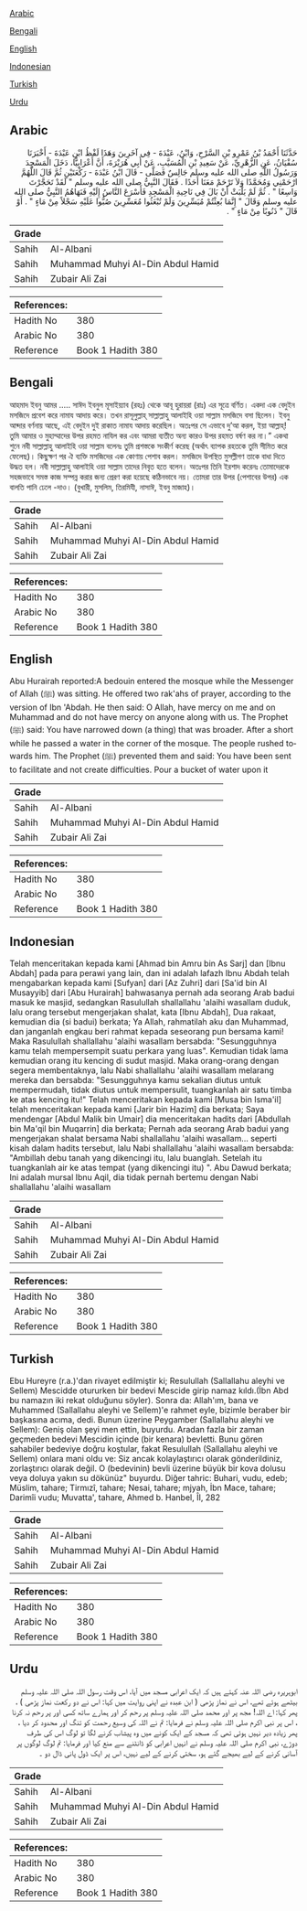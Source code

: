 [Arabic](#arabic)

[Bengali](#bengali)

[English](#english)

[Indonesian](#indonesian)

[Turkish](#turkish)

[Urdu](#urdu)

## Arabic


<div dir="rtl" lang="ar" style={{fontSize:'larger',backgroundColor:'#f8f9fa',padding:20}}>
حَدَّثَنَا أَحْمَدُ بْنُ عَمْرِو بْنِ السَّرْحِ، وَابْنُ، عَبْدَةَ - فِي آخَرِينَ وَهَذَا لَفْظُ ابْنِ عَبْدَةَ - أَخْبَرَنَا سُفْيَانُ، عَنِ الزُّهْرِيِّ، عَنْ سَعِيدِ بْنِ الْمُسَيَّبِ، عَنْ أَبِي هُرَيْرَةَ، أَنَّ أَعْرَابِيًّا، دَخَلَ الْمَسْجِدَ وَرَسُولُ اللَّهِ صلى الله عليه وسلم جَالِسٌ فَصَلَّى - قَالَ ابْنُ عَبْدَةَ - رَكْعَتَيْنِ ثُمَّ قَالَ اللَّهُمَّ ارْحَمْنِي وَمُحَمَّدًا وَلاَ تَرْحَمْ مَعَنَا أَحَدًا ‏.‏ فَقَالَ النَّبِيُّ صلى الله عليه وسلم ‏"‏ لَقَدْ تَحَجَّرْتَ وَاسِعًا ‏"‏ ‏.‏ ثُمَّ لَمْ يَلْبَثْ أَنْ بَالَ فِي نَاحِيةِ الْمَسْجِدِ فَأَسْرَعَ النَّاسُ إِلَيْهِ فَنَهَاهُمُ النَّبِيُّ صلى الله عليه وسلم وَقَالَ ‏"‏ إِنَّمَا بُعِثْتُمْ مُيَسِّرِينَ وَلَمْ تُبْعَثُوا مُعَسِّرِينَ صُبُّوا عَلَيْهِ سَجْلاً مِنْ مَاءٍ ‏"‏ ‏.‏ أَوْ قَالَ ‏"‏ ذَنُوبًا مِنْ مَاءٍ ‏"‏ ‏.‏
</div>
<div style={{backgroundColor:'#f8f9fa',padding:20, marginBottom: 10}}><table> <thead> <tr> <th>Grade</th> <th></th> </tr> </thead> <tbody> <tr><td>Sahih</td><td>Al-Albani</td></tr><tr><td>Sahih</td><td>Muhammad Muhyi Al-Din Abdul Hamid</td></tr><tr><td>Sahih</td><td>Zubair Ali Zai</td></tr></tbody></table><table> <thead> <tr> <th>References:</th> <th></th> </tr> </thead> <tbody><tr><td>Hadith No</td><td>380</td></tr><tr><td>Arabic No</td><td>380</td></tr><tr><td>Reference</td><td>Book 1 Hadith 380</td></tr></tbody></table></div>

## Bengali


<div dir="ltr" lang="bn" style={{fontSize:'larger',backgroundColor:'#f8f9fa',padding:20}}>
আহমাদ ইবনু আমর ..... সাঈদ ইবনুল মূসাইয়্যাব (রহঃ) থেকে আবূ হুরায়রা (রাঃ) এর সূত্রে বর্ণিত। একদা এক বেদুইন মসজিদে প্রবেশ করে নামায আদায় করে। তখন রাসূলুল্লাহ্ সাল্লাল্লাহু আলাইহি ওয়া সাল্লাম মসজিদে বসা ছিলেন। ইবনু আব্দার বর্ণনায় আছে, এই বেদুইন দুই রাকাত নামায আদায় করেছিল। অতঃপর সে এভাবে দু’আ করল, ইয়া আল্লাহ্! তুমি আমার ও মুহাম্মাদের উপর রহমত নাযিল কর এবং আমরা ব্যতীত অন্য কারও উপর রহমত বর্ষণ কর না।” একথা শুনে নবী সাল্লাল্লাহু আলাইহি ওয়া সাল্লাম বলেনঃ তুমি প্রশস্তকে সংকীর্ণ করেছ (অর্থাৎ ব্যাপক রহতকে তুমি সীমিত করে ফেলেছ)। কিছুক্ষণ পর ঐ ব্যক্তি মসজিদের এক কোণায় পেশাব করল। মসজিদে উপস্থিত মুসল্লীগণ তাকে বাধা দিতে উদ্ধত হল। নবী সাল্লাল্লাহু আলাইহি ওয়া সাল্লাম তাদের নিবৃত হতে বলেন। অতঃপর তিনি ইরশাদ করেনঃ তোমাদেরকে সহজভাবে সমস্ত কাজ সম্পন্ন করার জন্য প্রেরণ করা হয়েছে কঠিনভাবে নয়। তোমরা তার উপর (পেশাবের উপর) এক বালতি পানি ঢেলে -দাও। (বুখারী, মুসলিম, তিরমিযী, নাসাঈ, ইবনু মাজাহ)।
</div>
<div style={{backgroundColor:'#f8f9fa',padding:20, marginBottom: 10}}><table> <thead> <tr> <th>Grade</th> <th></th> </tr> </thead> <tbody> <tr><td>Sahih</td><td>Al-Albani</td></tr><tr><td>Sahih</td><td>Muhammad Muhyi Al-Din Abdul Hamid</td></tr><tr><td>Sahih</td><td>Zubair Ali Zai</td></tr></tbody></table><table> <thead> <tr> <th>References:</th> <th></th> </tr> </thead> <tbody><tr><td>Hadith No</td><td>380</td></tr><tr><td>Arabic No</td><td>380</td></tr><tr><td>Reference</td><td>Book 1 Hadith 380</td></tr></tbody></table></div>

## English


<div dir="ltr" lang="en" style={{fontSize:'larger',backgroundColor:'#f8f9fa',padding:20}}>
Abu Hurairah reported:A bedouin entered the	mosque while the Messenger of Allah (ﷺ) was sitting. He offered two rak'ahs of prayer, according to the version of Ibn 'Abdah. He then said: O Allah, have mercy on me and on Muhammad and do not have mercy on anyone along with us. The Prophet (ﷺ) said: You have narrowed down (a thing) that was broader. After a short while he passed a water in the corner of the mosque. The people rushed towards him. The Prophet (ﷺ) prevented them and said: You have been sent to facilitate and not create difficulties. Pour a bucket of water upon it
</div>
<div style={{backgroundColor:'#f8f9fa',padding:20, marginBottom: 10}}><table> <thead> <tr> <th>Grade</th> <th></th> </tr> </thead> <tbody> <tr><td>Sahih</td><td>Al-Albani</td></tr><tr><td>Sahih</td><td>Muhammad Muhyi Al-Din Abdul Hamid</td></tr><tr><td>Sahih</td><td>Zubair Ali Zai</td></tr></tbody></table><table> <thead> <tr> <th>References:</th> <th></th> </tr> </thead> <tbody><tr><td>Hadith No</td><td>380</td></tr><tr><td>Arabic No</td><td>380</td></tr><tr><td>Reference</td><td>Book 1 Hadith 380</td></tr></tbody></table></div>

## Indonesian


<div dir="ltr" lang="id" style={{fontSize:'larger',backgroundColor:'#f8f9fa',padding:20}}>
Telah menceritakan kepada kami [Ahmad bin Amru bin As Sarj] dan [Ibnu Abdah] pada para perawi yang lain, dan ini adalah lafazh Ibnu Abdah telah mengabarkan kepada kami [Sufyan] dari [Az Zuhri] dari [Sa'id bin Al Musayyib] dari [Abu Hurairah] bahwasanya pernah ada seorang Arab badui masuk ke masjid, sedangkan Rasulullah shallallahu 'alaihi wasallam duduk, lalu orang tersebut mengerjakan shalat, kata [Ibnu Abdah], Dua rakaat, kemudian dia (si badui) berkata; Ya Allah, rahmatilah aku dan Muhammad, dan janganlah engkau beri rahmat kepada seseorang pun bersama kami! Maka Rasulullah shallallahu 'alaihi wasallam bersabda: "Sesungguhnya kamu telah mempersempit suatu perkara yang luas". Kemudian tidak lama kemudian orang itu kencing di sudut masjid. Maka orang-orang dengan segera membentaknya, lalu Nabi shallallahu 'alaihi wasallam melarang mereka dan bersabda: "Sesungguhnya kamu sekalian diutus untuk mempermudah, tidak diutus untuk mempersulit, tuangkanlah air satu timba ke atas kencing itu!" Telah menceritakan kepada kami [Musa bin Isma'il] telah menceritakan kepada kami [Jarir bin Hazim] dia berkata; Saya mendengar [Abdul Malik bin Umair] dia menceritakan hadits dari [Abdullah bin Ma'qil bin Muqarrin] dia berkata; Pernah ada seorang Arab badui yang mengerjakan shalat bersama Nabi shallallahu 'alaihi wasallam... seperti kisah dalam hadits tersebut, lalu Nabi shallallahu 'alaihi wasallam bersabda: "Ambillah debu tanah yang dikencingi itu, lalu buanglah. Setelah itu tuangkanlah air ke atas tempat (yang dikencingi itu) ". Abu Dawud berkata; Ini adalah mursal Ibnu Aqil, dia tidak pernah bertemu dengan Nabi shallallahu 'alaihi wasallam
</div>
<div style={{backgroundColor:'#f8f9fa',padding:20, marginBottom: 10}}><table> <thead> <tr> <th>Grade</th> <th></th> </tr> </thead> <tbody> <tr><td>Sahih</td><td>Al-Albani</td></tr><tr><td>Sahih</td><td>Muhammad Muhyi Al-Din Abdul Hamid</td></tr><tr><td>Sahih</td><td>Zubair Ali Zai</td></tr></tbody></table><table> <thead> <tr> <th>References:</th> <th></th> </tr> </thead> <tbody><tr><td>Hadith No</td><td>380</td></tr><tr><td>Arabic No</td><td>380</td></tr><tr><td>Reference</td><td>Book 1 Hadith 380</td></tr></tbody></table></div>

## Turkish


<div dir="ltr" lang="tr" style={{fontSize:'larger',backgroundColor:'#f8f9fa',padding:20}}>
Ebu Hureyre (r.a.)'dan rivayet edilmiştir ki; Resulullah (Sallallahu aleyhi ve Sellem) Mescidde otururken bir bedevi Mescide girip namaz kıldı.(İbn Abd bu namazın iki rekat olduğunu söyler). Sonra da: Allah'ım, bana ve Muhammed (Sallallahu aleyhi ve Sellem)'e rahmet eyle, bizimle beraber bir başkasına acıma, dedi. Bunun üzerine Peygamber (Sallallahu aleyhi ve Sellem): Geniş olan şeyi men ettin, buyurdu. Aradan fazla bir zaman geçmeden bedevi Mescidin içinde (bir kenara) bevletti. Bunu gören sahabiler bedeviye doğru koştular, fakat Resulullah (Sallallahu aleyhi ve Sellem) onlara mani oldu ve: Siz ancak kolaylaştırıcı olarak gönderildiniz, zorlaştırıcı olarak değil. O (bedevinin) bevli üzerine büyük bir kova dolusu veya doluya yakın su dökünüz" buyurdu. Diğer tahric: Buhari, vudu, edeb; Müslim, tahare; Tirmızî, tahare; Nesai, tahare; mjyah, İbn Mace, tahare; Darimîi vudu; Muvatta', tahare, Ahmed b. Hanbel, ÎI, 282
</div>
<div style={{backgroundColor:'#f8f9fa',padding:20, marginBottom: 10}}><table> <thead> <tr> <th>Grade</th> <th></th> </tr> </thead> <tbody> <tr><td>Sahih</td><td>Al-Albani</td></tr><tr><td>Sahih</td><td>Muhammad Muhyi Al-Din Abdul Hamid</td></tr><tr><td>Sahih</td><td>Zubair Ali Zai</td></tr></tbody></table><table> <thead> <tr> <th>References:</th> <th></th> </tr> </thead> <tbody><tr><td>Hadith No</td><td>380</td></tr><tr><td>Arabic No</td><td>380</td></tr><tr><td>Reference</td><td>Book 1 Hadith 380</td></tr></tbody></table></div>

## Urdu


<div dir="rtl" lang="ur" style={{fontSize:'larger',backgroundColor:'#f8f9fa',padding:20}}>
ابوہریرہ رضی اللہ عنہ کہتے ہیں کہ ایک اعرابی مسجد میں آیا، اس وقت رسول اللہ صلی اللہ علیہ وسلم بیٹھے ہوئے تھے، اس نے نماز پڑھی ( ابن عبدہ نے اپنی روایت میں کہا: اس نے دو رکعت نماز پڑھی ) ، پھر کہا: اے اللہ! مجھ پر اور محمد صلی اللہ علیہ وسلم پر رحم کر اور ہمارے ساتھ کسی اور پر رحم نہ کرنا ، اس پر نبی اکرم صلی اللہ علیہ وسلم نے فرمایا: تم نے اللہ کی وسیع رحمت کو تنگ اور محدود کر دیا ، پھر زیادہ دیر نہیں ہوئی تھی کہ مسجد کے ایک کونے میں وہ پیشاب کرنے لگا تو لوگ اس کی طرف دوڑے، نبی اکرم صلی اللہ علیہ وسلم نے انہیں اعرابی کو ڈانٹنے سے منع کیا اور فرمایا: تم لوگ لوگوں پر آسانی کرنے کے لیے بھیجے گئے ہو، سختی کرنے کے لیے نہیں، اس پر ایک ڈول پانی ڈال دو ۔
</div>
<div style={{backgroundColor:'#f8f9fa',padding:20, marginBottom: 10}}><table> <thead> <tr> <th>Grade</th> <th></th> </tr> </thead> <tbody> <tr><td>Sahih</td><td>Al-Albani</td></tr><tr><td>Sahih</td><td>Muhammad Muhyi Al-Din Abdul Hamid</td></tr><tr><td>Sahih</td><td>Zubair Ali Zai</td></tr></tbody></table><table> <thead> <tr> <th>References:</th> <th></th> </tr> </thead> <tbody><tr><td>Hadith No</td><td>380</td></tr><tr><td>Arabic No</td><td>380</td></tr><tr><td>Reference</td><td>Book 1 Hadith 380</td></tr></tbody></table></div>